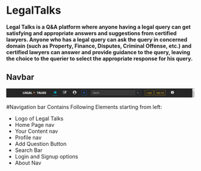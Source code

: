 # LegalTalks

**Legal Talks is a Q&amp;A platform where anyone having a legal query can get satisfying and appropriate answers and suggestions from certified lawyers. Anyone who has a legal query can ask the query in concerned domain (such as Property, Finance, Disputes, Criminal Offense, etc.) and certified lawyers can answer and provide guidance to the query, leaving the choice to the querier to select the appropriate response for his query.**

## Navbar

![Navbar](/ss/navbar.png)

#Navigation bar Contains Following Elements starting from left:

-	Logo of Legal Talks
-	Home Page nav
-	Your Content nav
-	Profile nav
-	Add Question Button
-	Search Bar
-	Login and Signup options
- About Nav


